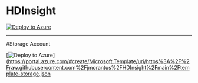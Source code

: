 # HDInsight

[![Deploy to Azure](https://aka.ms/deploytoazurebutton)](https://portal.azure.com/#create/Microsoft.Template/uri/https%3A%2F%2Fraw.githubusercontent.com%2Fjmorantus%2FHDInsight%2Fmain%2Fhdi-dev-template.json)

-------------------------
#Storage Account

[![Deploy to Azure](https://aka.ms/deploytoazurebutton)](https://portal.azure.com/#create/Microsoft.Template/uri/https%3A%2F%2Fraw.githubusercontent.com%2Fjmorantus%2FHDInsight%2Fmain%2Ftemplate-storage.json




